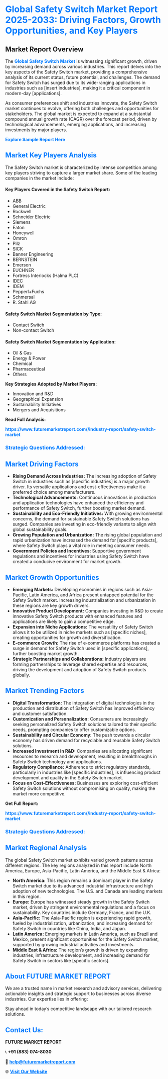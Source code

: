 <h1 style="color: #007BFF;">Global Safety Switch Market Report 2025-2033: Driving Factors, Growth Opportunities, and Key Players</h1>

<section id="overview">
<h2>Market Report Overview</h2>
<p>The <a href="https://www.futuremarketreport.com//industry-report/safety-switch-market" style="color: #007BFF; text-decoration: none;"><strong>Global Safety Switch Market</strong></a> is witnessing significant growth, driven by increasing demand across various industries. This report delves into the key aspects of the Safety Switch market, providing a comprehensive analysis of its current status, future potential, and challenges. The demand for Safety Switch has surged due to its wide-ranging applications in industries such as [insert industries], making it a critical component in modern-day [applications].</p>
<p>As consumer preferences shift and industries innovate, the Safety Switch market continues to evolve, offering both challenges and opportunities for stakeholders. The global market is expected to expand at a substantial compound annual growth rate (CAGR) over the forecast period, driven by technological advancements, emerging applications, and increasing investments by major players.</p>
</section>

<section id="overview">
<p><a href="https://www.futuremarketreport.com//request-sample/reportId=87881" style="color: #007BFF; text-decoration: none;"><strong>Explore Sample Report Here</strong></a></p>
</section>

<section id="key-players">
<h2 style="color: #007BFF;">Market Key Players Analysis</h2>
<p>The Safety Switch market is characterized by intense competition among key players striving to capture a larger market share. Some of the leading companies in the market include:</p>
<h4>Key Players Covered in the Safety Switch Report:</h4>
<ul><li>ABB</li><li>General Electric</li><li>Rockwell</li><li>Schneider Electric</li><li>Siemens</li><li>Eaton</li><li>Honeywell</li><li>Omron</li><li>Pilz</li><li>SICK</li><li>Banner Engineering</li><li>BERNSTEIN</li><li>Emerson</li><li>EUCHNER</li><li>Fortress Interlocks (Halma PLC)</li><li>IDEC</li><li>IDEM</li><li>Pepperl+Fuchs</li><li>Schmersal</li><li>R. Stahl AG</li></ul>
<h4>Safety Switch Market Segmentation by Type:</h4>
<ul><li>Contact Switch</li><li>Non-contact Switch</li></ul>

<h4>Safety Switch Market Segmentation by Application:</h4>
<ul><li>Oil &amp; Gas</li><li>Energy &amp; Power</li><li>Chemical</li><li>Pharmaceutical</li><li>Others</li></ul>
<p><strong>Key Strategies Adopted by Market Players:</strong></p>
<ul>
<li>Innovation and R&D</li>
<li>Geographical Expansion</li>
<li>Sustainability Initiatives</li>
<li>Mergers and Acquisitions</li>
</ul>
</section>

<section>
<p><strong>Read Full Analysis: </strong></p><a href="https://www.futuremarketreport.com//industry-report/safety-switch-market" style="color: #007BFF; text-decoration: none;"><strong>https://www.futuremarketreport.com//industry-report/safety-switch-market</strong></a>
<h3 style="color: #007BFF;">Strategic Questions Addressed:</h3>
</section>

<section id="driving-factors">
<h2 style="color: #007BFF;">Market Driving Factors</h2>
<ul>
<li><strong>Rising Demand Across Industries:</strong> The increasing adoption of Safety Switch in industries such as [specific industries] is a major growth driver. Its versatile applications and cost-effectiveness make it a preferred choice among manufacturers.</li>
<li><strong>Technological Advancements:</strong> Continuous innovations in production and application technologies have enhanced the efficiency and performance of Safety Switch, further boosting market demand.</li>
<li><strong>Sustainability and Eco-Friendly Initiatives:</strong> With growing environmental concerns, the demand for sustainable Safety Switch solutions has surged. Companies are investing in eco-friendly variants to align with global sustainability goals.</li>
<li><strong>Growing Population and Urbanization:</strong> The rising global population and rapid urbanization have increased the demand for [specific products], where Safety Switch plays a vital role in meeting consumer needs.</li>
<li><strong>Government Policies and Incentives:</strong> Supportive government regulations and incentives for industries using Safety Switch have created a conducive environment for market growth.</li>
</ul>
</section>

<section id="growth-opportunities">
<h2 style="color: #007BFF;">Market Growth Opportunities</h2>
<ul>
<li><strong>Emerging Markets:</strong> Developing economies in regions such as Asia-Pacific, Latin America, and Africa present untapped potential for the Safety Switch market. Increasing industrialization and urbanization in these regions are key growth drivers.</li>
<li><strong>Innovative Product Development:</strong> Companies investing in R&D to create innovative Safety Switch products with enhanced features and applications are likely to gain a competitive edge.</li>
<li><strong>Expansion into Niche Applications:</strong> The versatility of Safety Switch allows it to be utilized in niche markets such as [specific niches], creating opportunities for growth and diversification.</li>
<li><strong>E-commerce Growth:</strong> The rise of e-commerce platforms has created a surge in demand for Safety Switch used in [specific applications], further boosting market growth.</li>
<li><strong>Strategic Partnerships and Collaborations:</strong> Industry players are forming partnerships to leverage shared expertise and resources, driving the development and adoption of Safety Switch products globally.</li>
</ul>
</section>

<section id="trending-factors">
<h2 style="color: #007BFF;">Market Trending Factors</h2>
<ul>
<li><strong>Digital Transformation:</strong> The integration of digital technologies in the production and distribution of Safety Switch has improved efficiency and customer satisfaction.</li>
<li><strong>Customization and Personalization:</strong> Consumers are increasingly seeking personalized Safety Switch solutions tailored to their specific needs, prompting companies to offer customizable options.</li>
<li><strong>Sustainability and Circular Economy:</strong> The push towards a circular economy has driven demand for recyclable and reusable Safety Switch solutions.</li>
<li><strong>Increased Investment in R&D:</strong> Companies are allocating significant resources to research and development, resulting in breakthroughs in Safety Switch technology and applications.</li>
<li><strong>Regulatory Compliance:</strong> Adherence to strict regulatory standards, particularly in industries like [specific industries], is influencing product development and quality in the Safety Switch market.</li>
<li><strong>Focus on Cost-Effectiveness:</strong> Businesses are exploring cost-efficient Safety Switch solutions without compromising on quality, making the market more competitive.</li>
</ul>
</section>

<section>
<p><strong>Get Full Report: </strong></p><a href="https://www.futuremarketreport.com//industry-report/safety-switch-market" style="color: #007BFF; text-decoration: none;"><strong>https://www.futuremarketreport.com//industry-report/safety-switch-market</strong></a>
<h3 style="color: #007BFF;">Strategic Questions Addressed:</h3>
</section>


<section id="regional-analysis">
<h2 style="color: #007BFF;">Market Regional Analysis</h2>
<p>The global Safety Switch market exhibits varied growth patterns across different regions. The key regions analyzed in this report include North America, Europe, Asia-Pacific, Latin America, and the Middle East & Africa:</p>
<ul>
<li><strong>North America:</strong> This region remains a dominant player in the Safety Switch market due to its advanced industrial infrastructure and high adoption of new technologies. The U.S. and Canada are leading markets in this region.</li>
<li><strong>Europe:</strong> Europe has witnessed steady growth in the Safety Switch market, driven by stringent environmental regulations and a focus on sustainability. Key countries include Germany, France, and the U.K.</li>
<li><strong>Asia-Pacific:</strong> The Asia-Pacific region is experiencing rapid growth, fueled by industrialization, urbanization, and increasing demand for Safety Switch in countries like China, India, and Japan.</li>
<li><strong>Latin America:</strong> Emerging markets in Latin America, such as Brazil and Mexico, present significant opportunities for the Safety Switch market, supported by growing industrial activities and investments.</li>
<li><strong>Middle East & Africa:</strong> The region’s growth is driven by expanding industries, infrastructure development, and increasing demand for Safety Switch in sectors like [specific sectors].</li>
</ul>
</section>

<footer>
<h2 style="color: #007BFF;">About FUTURE MARKET REPORT</h2>
<p>We are a trusted name in market research and advisory services, delivering actionable insights and strategic support to businesses across diverse industries. Our expertise lies in offering:</p>

<p>Stay ahead in today’s competitive landscape with our tailored research solutions.</p>

<h2 style="color: #007BFF;">Contact Us:</h2>
<p><strong>FUTURE MARKET REPORT</strong></p>
<p>📞 <strong>+91 (883) 074-8030</strong></p>
<p>📧 <strong><a href="mailto:help@futuremarketreport.com" style="color: #007BFF;">help@futuremarketreport.com</a></strong></p>
<p>🌐 <strong><a href="https://www.futuremarketreport.com/" style="color: #007BFF;">Visit Our Website</a></strong></p>
</footer>
